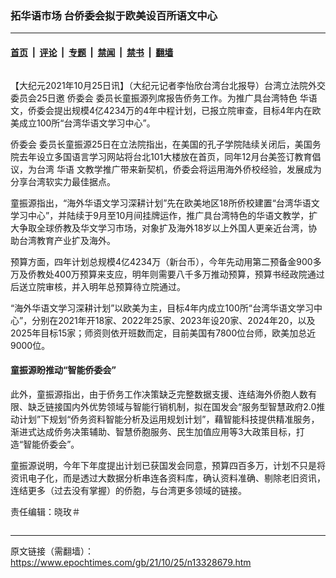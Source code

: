 ### 拓华语市场 台侨委会拟于欧美设百所语文中心

---

#### [首页](../../../..?n13328679) &nbsp;|&nbsp; [评论](../../../../../epoch-comment?n13328679) &nbsp;|&nbsp; [专题](../../../../../epoch-special?n13328679) &nbsp;|&nbsp; [禁闻](../../../../../epoch-news?n13328679) &nbsp;|&nbsp; [禁书](../../../../../books?n13328679) &nbsp;|&nbsp; [翻墙](https://github.com/gfw-breaker/nogfw/blob/master/README.md?n13328679)


<div class="column" id="artbody" itemprop="articleBody">
 <!-- article content begin -->
 <p>
  【大纪元2021年10月25日讯】（大纪元记者李怡欣台湾台北报导）台湾立法院外交委员会25日邀
  <ok href="https://www.epochtimes.com/gb/tag/%E4%BE%A8%E5%A7%94%E4%BC%9A.html">
   侨委会
  </ok>
  委员长童振源列席报告侨务工作。为推广具台湾特色
  <ok href="https://www.epochtimes.com/gb/tag/%E5%8D%8E%E8%AF%AD.html">
   华语
  </ok>
  文，侨委会提出规模4亿4234万的4年中程计划，已报立院审查，目标4年内在欧美成立100所“台湾华语文学习中心”。
 </p>
 <p>
  <ok href="https://www.epochtimes.com/gb/tag/%E4%BE%A8%E5%A7%94%E4%BC%9A.html">
   侨委会
  </ok>
  委员长童振源25日在立法院指出，在美国的孔子学院陆续关闭后，美国务院去年设立多国语言学习网站将台北101大楼放在首页，同年12月台美签订教育倡议，为台湾
  <ok href="https://www.epochtimes.com/gb/tag/%E5%8D%8E%E8%AF%AD.html">
   华语
  </ok>
  文教学推广带来新契机，侨委会将运用海外侨校经验，发展成为分享台湾软实力最佳据点。
 </p>
 <p>
  童振源指出，“海外华语文学习深耕计划”先在欧美地区18所侨校建置“台湾华语文学习中心”，并陆续于9月至10月间挂牌运作，推广具台湾特色的华语文教学，扩大争取全球侨教及华文学习市场，对象扩及海外18岁以上外国人更亲近台湾，协助台湾教育产业扩及海外。
 </p>
 <p>
  预算方面，四年计划总规模4亿4234万（新台币），今年先动用第二预备金900多万及侨教处400万预算来支应，明年则需要八千多万推动预算，预算书经政院通过后送立院审核，并入明年总预算待立院通过。
 </p>
 <p>
  “海外华语文学习深耕计划”以欧美为主，目标4年内成立100所“台湾华语文学习中心”，分别在2021年开18家、2022年25家、2023年设20家、2024年20，以及2025年目标15家；师资则依开班数而定，目前美国有7800位台师，欧美加总近9000位。
 </p>
 <h4>
  童振源盼推动“智能侨委会”
 </h4>
 <p>
  此外，童振源指出，由于侨务工作决策缺乏完整数据支援、连结海外侨胞人数有限、缺乏链接国内外优势领域与智能行销机制，拟在国发会“服务型智慧政府2.0推动计划”下规划“侨务资料智能分析及运用规划计划”，藉智能科技提供精准服务，渐进式达成侨务决策辅助、智慧侨胞服务、民生加值应用等3大政策目标，打造“智能侨委会”。
 </p>
 <p>
  童振源说明，今年下年度提出计划已获国发会同意，预算四百多万，计划不只是将资讯电子化，而是透过大数据分析串连各资料库，确认资料准确、剔除老旧资讯，连结更多（过去没有掌握）的侨胞，与台湾更多领域的链接。
 </p>
 <p>
  责任编辑：晓玫＃
 </p>
 <!-- article content end -->
</div>


---

原文链接（需翻墙）：https://www.epochtimes.com/gb/21/10/25/n13328679.htm